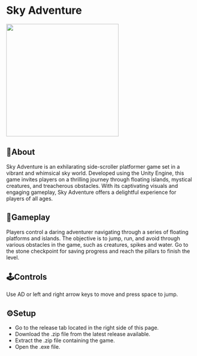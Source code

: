 # **Sky Adventure**
<img src="https://github.com/wahyuwerayana/Side-Scroller/assets/115724777/56f6ff65-2ae2-4eb0-9d27-f047be7e16c7" height="300px">

## 📄About
Sky Adventure is an exhilarating side-scroller platformer game set in a vibrant and whimsical sky world. Developed using the Unity Engine, this game invites players on a thrilling journey through floating islands, mystical creatures, and treacherous obstacles. With its captivating visuals and engaging gameplay, Sky Adventure offers a delightful experience for players of all ages.

## 🎯Gameplay
Players control a daring adventurer navigating through a series of floating platforms and islands. The objective is to jump, run, and avoid through various obstacles in the game, such as creatures, spikes and water. Go to the stone checkpoint for saving progress and reach the pillars to finish the level.

## 🕹️Controls
Use AD or left and right arrow keys to move and press space to jump.

## ⚙️Setup
- Go to the release tab located in the right side of this page.
- Download the .zip file from the latest release available.
- Extract the .zip file containing the game.
- Open the .exe file.
